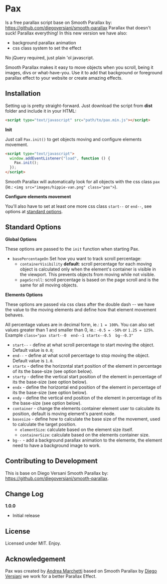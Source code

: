 # Pax

Is a free parallax script base on Smooth Parallax by: https://github.com/diegoversiani/smooth-parallax
Parallax that doesn't suck! Parallax everything!
In this new version we have also:

- background parallax animation
- css class system to set the effect

No jQuery required, just plain 'ol javascript.

Smooth Parallax makes it easy to move objects when you scroll, being it images, divs or what-have-you. Use it to add that background or foreground parallax effect to your website or create amazing effects.





## Installation

Setting up is pretty straight-forward. Just download the script from __dist__ folder and include it in your HTML:

```html
<script type="text/javascript" src="path/to/pax.min.js"></script>
```

__Init__

Just call `Pax.init()` to get objects moving and configure elements movement.

```html
<script type="text/javascript">
  window.addEventListener("load", function () {
    Pax.init();
  });
</script>
```

Smooth Parallax will automatically look for all objects with the css class `pax` (ie.: `<img src="images/hippie-van.png" class="pax">`).

__Configure elements movement__

You'll also have to set at least one more css class `start--` or `end--`, see options at [standard options](#standard-options).

## Standard Options

__Global Options__

These options are passed to the `init` function when starting Pax.

- `basePercentageOn` Set how you want to track scroll percentage:
    - `containerVisibility` __default__: scroll percentage for each moving object is calculated only when the element's container is visible in the viewport. This prevents objects from moving while not visible.
    - `pageScroll`: scroll percentage is based on the page scroll and is the same for all moving objects.

__Elements Options__

These options are passed via css class after the double dash -- we have the value to the moving elements and define how that element movement behaves.

All percentage values are in decimal form, ie.: `1 = 100%`. You can also set values greater than 1 and smaller than 0, ie.: `-0.5 = -50%` or `1.25 = 125%`. Example `class="pax start--0  end--1 startx--0.5  bg--0.3"`

- `start--` - define at what scroll percentage to start moving the object. Default value is `0.0`;
- `end--` - define at what scroll percentage to stop moving the object. Default value is `1.0`.
- `startx` - define the horizontal start position of the element in percentage of its the base-size (see option below).
- `starty` - define the vertical start position of the element in percentage of its the base-size (see option below).
- `endx` - define the horizontal end position of the element in percentage of its the base-size (see option below).
- `endy` - define the vertical end position of the element in percentage of its the base-size (see option below).
- `container` - change the elements container element user to calculate its position, default is moving element's parent node.
- `basesize` - define how to calculate the base size of the movement, used to calculate the target position.
    - `elementSize`: calculate based on the element size itself.
    - `containerSize`: calculate based on the elements container size.
- `bg--` - add a background parallax animation to the elemente, the element need to have a background image to work.

## Contributing to Development

This is base on Diego Versani Smooth Parallax by: https://github.com/diegoversiani/smooth-parallax.


## Change Log

__1.0.0__

- Initial release

## License

Licensed under MIT. Enjoy.

## Acknowledgement

Pax was created by [Andrea Marchetti](https://marchettidesign.net) based on Smooth Parallax by [Diego Versiani](https://diegoversiani.me) we work for a better Parallax Effect.
